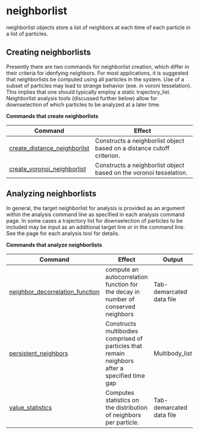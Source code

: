 <h1>neighborlist</h1>

neighborlist objects store a list of neighbors at each time of each particle in a list of particles.

<h2>Creating neighborlists</h2>

Presently there are two commands for neighborlist creation, which differ in their criteria for idenfying neighbors. For most applications, it is suggested that neighborlists be computed using all particles in the system. Use of a subset of particles may lead to strange behavior (exe. in voroni tesselation). This implies that one should typically employ a static trajectory_list. Neighborlist analysis tools (discussed further below) allow for downselection of which particles to be analyzed at a later time.

**Commands that create neighborlists**

| Command | Effect |
|----------|----------|
| [create_distance_neighborlist](create_distance_neighborlist.md) | Constructs a neighborlist object based on a distance cutoff criterion. | 
| [create_voronoi_neighborlist](create_voronoi_neighborlist.md) | Constructs a neighborlist object based on the voronoi tesselation. |

<h2>Analyzing neighborlists</h2>

In general, the target neighborlist for analysis is provided as an argument within the analysis command line as specified in each analysis command page. In some cases a trajectory list for downselection of particles to be included may be input as an additional target line or in the command line. See the page for each analysis tool for details.

**Commands that analyze neighborlists**

| Command | Effect | Output |
|----------|----------|----------|
| [neighbor_decorrelation_function](neighbor_decorrelation_function.md) | compute an autocorrelation function for the decay in number of conserved neighbors | Tab-demarcated data file |
| [persistent\_neighbors](persistent_neighbors.md) | Constructs multibodies comprised of particles that remain neighbors after a specified time gap | Multibody_list|
| [value\_statistics](value_statistics.md) | Computes statistics on the distribution of neighbors per particle. | Tab-demarcated data file |
